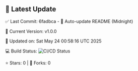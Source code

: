 ## 🚀 Latest Update

✅ Last Commit: 6fadbca - 🤖 Auto-update README (Midnight)

🌟 Current Version: v1.0.0

📅 Updated on: Sat May 24 00:58:16 UTC 2025

💻 Build Status: ![CI/CD Status](https://github.com/SaiAryan1784/wedding_frontend/actions/workflows/update-readme.yml/badge.svg)

⭐️ Stars: 0 | 🍴 Forks: 0
